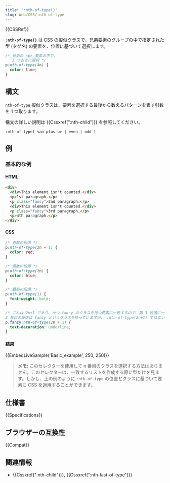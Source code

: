 ```yaml
---
title: ':nth-of-type()'
slug: Web/CSS/:nth-of-type
---
```


{{CSSRef}}

**`:nth-of-type()`** は [CSS](/ja/docs/Web/CSS) の[擬似クラス](/ja/docs/Web/CSS/Pseudo-classes)で、兄弟要素のグループの中で指定された型 (タグ名) の要素を、位置に基づいて選択します。

```css
/* 兄弟の <p> 要素の中で、
   3 つおきに選択 */
p:nth-of-type(4n) {
  color: lime;
}
```

## 構文

`nth-of-type` 擬似クラスは、要素を選択する最後から数えるパターンを表す引数を 1 つ取ります。

構文の詳しい説明は {{Cssxref(":nth-child")}} を参照してください。

```
:nth-of-type( <an-plus-b> | even | odd )
```

## 例

### 基本的な例

#### HTML

```html
<div>
  <div>This element isn't counted.</div>
  <p>1st paragraph.</p>
  <p class="fancy">2nd paragraph.</p>
  <div>This element isn't counted.</div>
  <p class="fancy">3rd paragraph.</p>
  <p>4th paragraph.</p>
</div>
```

#### CSS

```css
/* 奇数の段落 */
p:nth-of-type(2n + 1) {
  color: red;
}

/* 偶数の段落 */
p:nth-of-type(2n) {
  color: blue;
}

/* 最初の段落 */
p:nth-of-type(1) {
  font-weight: bold;
}

/* これは 2n+1 であり、かつ fancy のクラスを持つ要素に一致するので、第 3 段落に一致します。
2 番目の段落は fancy というクラスを持っていますが、 :nth-of-type(2n+1) ではないので一致しません。 */
p.fancy:nth-of-type(2n + 1) {
  text-decoration: underline;
}
```

#### 結果

{{EmbedLiveSample('Basic_example', 250, 250)}}

> **メモ:** このセレクターを使用して n 番目のクラスを選択する方法はありません。このセレクターは、一致するリストを作成する際に型だけを見ます。しかし、上の例のように `:nth-of-type` の位置**と**クラスに基づいて要素に CSS を適用することができます。

## 仕様書

{{Specifications}}

## ブラウザーの互換性

{{Compat}}

## 関連情報

- {{Cssxref(":nth-child")}}, {{Cssxref(":nth-last-of-type")}}
